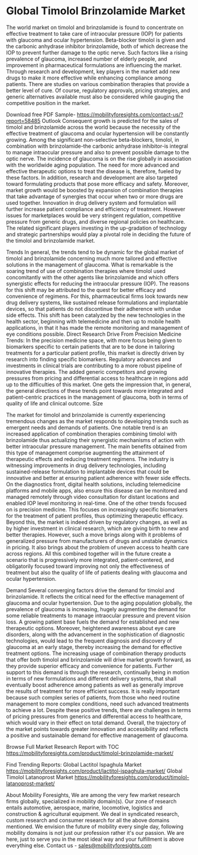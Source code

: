 # Global Timolol Brinzolamide Market

The world market on timolol and brinzolamide is found to concentrate on effective treatment to take care of intraocular pressure (IOP) for patients with glaucoma and ocular hypertension. Beta-blocker timolol is given and the carbonic anhydrase inhibitor brinzolamide, both of which decrease the IOP to prevent further damage to the optic nerve. Such factors like a rising prevalence of glaucoma, increased number of elderly people, and improvement in pharmaceutical formulations are influencing the market. Through research and development, key players in the market add new drugs to make it more effective while enhancing compliance among patients. There are studies on various combination therapies that provide a better level of cure. Of course, regulatory approvals, pricing strategies, and generic alternatives available must also be considered while gauging the competitive position in the market.

Download free PDF Sample- https://mobilityforesights.com/contact-us/?report=58485 
Outlook
Consequent growth is predicted for the sales of timolol and brinzolamide across the world because the necessity of the effective treatment of glaucoma and ocular hypertension will be constantly growing. Among the significant non-selective beta-blockers, timolol, in combination with brinzolamide-the carbonic anhydrase inhibitor-is integral to manage intraocular pressure and also to prevent possible damage to the optic nerve. The incidence of glaucoma is on the rise globally in association with the worldwide aging population. The need for more advanced and effective therapeutic options to treat the disease is, therefore, fueled by these factors. In addition, research and development are also targeted toward formulating products that pose more efficacy and safety. Moreover, market growth would be boosted by expansion of combination therapies that take advantage of synergies that occur when two or more drugs are used together. Innovation in drug delivery system and formulation will further increase patient compliance and efficiency of treatment. However issues for marketplaces would be very stringent regulation, competitive pressure from generic drugs, and diverse regional policies on healthcare. The related significant players investing in the up-gradation of technology and strategic partnerships would play a pivotal role in deciding the future of the timolol and brinzolamide market.

Trends
In general, the trends tend to be dynamic for the global market of timolol and brinzolamide concerning much more tailored and effective solutions in the management of glaucoma. What is remarkable is the soaring trend of use of combination therapies where timolol used concomitantly with the other agents like brinzolamide and which offers synergistic effects for reducing the intraocular pressure (IOP). The reasons for this shift may be attributed to the quest for better efficacy and convenience of regimens. For this, pharmaceutical firms look towards new drug delivery systems, like sustained release formulations and implantable devices, so that patients do not discontinue their adherence with undue side effects. This shift has been catalyzed by the new technologies in the health sector, beginning with telemedicine and then up to mobile health applications, in that it has made the remote monitoring and management of eye conditions possible. Direct Research Drive From Precision Medicine Trends: In the precision medicine space, with more focus being given to biomarkers specific to certain patients that are to be done in tailoring treatments for a particular patient profile, this market is directly driven by research into finding specific biomarkers. Regulatory advances and investments in clinical trials are contributing to a more robust pipeline of innovative therapies. The added generic competitors and growing pressures from pricing and differential access to healthcare in regions add up to the difficulties of this market. One gets the impression that, in general, the general directions of these trends point towards more integrated and patient-centric practices in the management of glaucoma, both in terms of quality of life and clinical outcome.
Size

The market for timolol and brinzolamide is currently experiencing tremendous changes as the market responds to developing trends such as emergent needs and demands of patients. One notable trend is an increased application of combination therapies combining timolol with brinzolamide thus actualizing their synergistic mechanisms of action with better intraocular pressure management. The main benefits obtained from this type of management comprise augmenting the attainment of therapeutic effects and reducing treatment regimens. The industry is witnessing improvements in drug delivery technologies, including sustained-release formulation to implantable devices that could be innovative and better at ensuring patient adherence with fewer side effects. On the diagnostics front, digital health solutions, including telemedicine platforms and mobile apps, also ensure this disease can be monitored and managed remotely through video consultation for distant locations and enabled IOP level monitoring in real-time. One of the other trends focused on is precision medicine. This focuses on increasingly specific biomarkers for the treatment of patient profiles, thus optimizing therapeutic efficacy. Beyond this, the market is indeed driven by regulatory changes, as well as by higher investment in clinical research, which are giving birth to new and better therapies. However, such a move brings along with it problems of generalized pressure from manufacturers of drugs and unstable dynamics in pricing. It also brings about the problem of uneven access to health care across regions. All this combined together will in the future create a scenario that is progressively more integrated, patient-centered, and obligatorily focused toward improving not only the effectiveness of treatment but also the quality of life of patients dealing with glaucoma and ocular hypertension.

Demand
Several converging factors drive the demand for timolol and brinzolamide. It reflects the critical need for the effective management of glaucoma and ocular hypertension. Due to the aging population globally, the prevalence of glaucoma is increasing, hugely augmenting the demand for some reliable treatments to manage intraocular pressure and prevent vision loss. A growing patient base fuels the demand for established and new therapeutic options. Moreover, heightened awareness about eye care disorders, along with the advancement in the sophistication of diagnostic technologies, would lead to the frequent diagnosis and discovery of glaucoma at an early stage, thereby increasing the demand for effective treatment options. The increasing usage of combination therapy products that offer both timolol and brinzolamide will drive market growth forward, as they provide superior efficacy and convenience for patients. Further support to this demand is through the research, continually being in motion in terms of new formulations and different delivery systems, that shall eventually boost adherence among patients as well as generally improve the results of treatment for more efficient success. It is really important because such complex series of patients, from those who need routine management to more complex conditions, need such advanced treatments to achieve a lot. Despite these positive trends, there are challenges in terms of pricing pressures from generics and differential access to healthcare, which would vary in their effect on total demand. Overall, the trajectory of the market points towards greater innovation and accessibility and reflects a positive and sustainable demand for effective management of glaucoma.


Browse Full Market Research Report with TOC https://mobilityforesights.com/product/timolol-brinzolamide-market/ 


Find Trending Reports:
Global Lactitol Ispaghula Market
https://mobilityforesights.com/product/lactitol-ispaghula-market/ 
Global Timolol Latanoprost Market
https://mobilityforesights.com/product/timolol-latanoprost-market/ 


About Mobility Foresights,
We are among the very few market research firms globally, specialized in mobility domain(s). Our zone of research entails automotive, aerospace, marine, locomotive, logistics and construction & agricultural equipment. We deal in syndicated research, custom research and consumer research for all the above domains mentioned.
We envision the future of mobility every single day, following mobility domains is not just our profession rather it's our passion. We are here, just to serve you in the most ideal way and your fulfillment is above everything else. Contact us -  sales@mobilityforesights.com 


